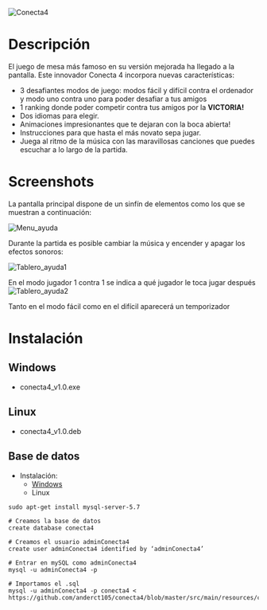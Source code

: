 ![Conecta4](https://github.com/anderct105/conecta4/blob/feature/readme/src/main/resources/imagenes/Conecta4_Logo.png)

# Descripción

El juego de mesa más famoso en su versión mejorada ha
llegado a la pantalla. Este innovador Conecta 4 incorpora nuevas características:

- 3 desafiantes modos de juego: modos fácil y difícil contra el ordenador y modo uno contra uno para poder desafiar a tus amigos
- 1 ranking donde poder competir contra tus amigos por la **VICTORIA!**
- Dos idiomas para elegir.
- Animaciones impresionantes que te dejaran con la boca abierta!
- Instrucciones para que hasta el más novato sepa jugar.
- Juega al ritmo de la música con las maravillosas canciones que puedes escuchar a lo largo de la partida.

# Screenshots

La pantalla principal dispone de un sinfín de elementos como los que
se muestran a continuación:

![Menu_ayuda](https://github.com/anderct105/conecta4/blob/feature/readme/src/main/resources/imagenes/menu_ayuda.png)

Durante la partida es posible cambiar la música y encender y apagar los efectos sonoros:

![Tablero_ayuda1](https://github.com/anderct105/conecta4/blob/feature/readme/src/main/resources/imagenes/Tablero_ayuda1.png)

En el modo jugador 1 contra 1 se indica a qué jugador le toca jugar después
![Tablero_ayuda2](https://github.com/anderct105/conecta4/blob/feature/readme/src/main/resources/imagenes/tablero_ayuda2.png)

Tanto en el modo fácil como en el difícil aparecerá un temporizador

# Instalación
## Windows
- conecta4_v1.0.exe
## Linux
- conecta4_v1.0.deb
## Base de datos
- Instalación:
  - <a href='https://dev.mysql.com/downloads/mysql/'>Windows</a>
  - Linux
```
sudo apt-get install mysql-server-5.7
```
```
# Creamos la base de datos
create database conecta4

# Creamos el usuario adminConecta4
create user adminConecta4 identified by ‘adminConecta4’

# Entrar en mySQL como adminConecta4
mysql -u adminConecta4 -p

# Importamos el .sql
mysql -u adminConecta4 -p conecta4 <  
https://github.com/anderct105/conecta4/blob/master/src/main/resources/conecta4.sql
```



